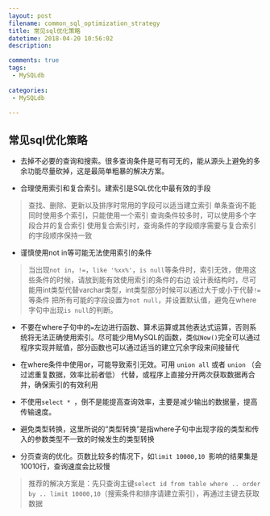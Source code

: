 ```yaml
---
layout: post
filename: common_sql_optimization_strategy
title: 常见sql优化策略
datetime: 2018-04-20 10:56:02
description: 

comments: true
tags:
 - MySQLdb
 
categories:
 - MySQLdb
 
---
```


## 常见sql优化策略

 - 去掉不必要的查询和搜索。很多查询条件是可有可无的，能从源头上避免的多余功能尽量砍掉，这是最简单粗暴的解决方案。

 - 合理使用索引和复合索引。建索引是SQL优化中最有效的手段
  > 查找、删除、更新以及排序时常用的字段可以适当建立索引
  > 单条查询不能同时使用多个索引，只能使用一个索引
  > 查询条件较多时，可以使用多个字段合并的复合索引
  > 使用复合索引时，查询条件的字段顺序需要与复合索引的字段顺序保持一致

 - 谨慎使用not in等可能无法使用索引的条件
  > 当出现`not in`，`!=`，`like '%xx%'`，`is null`等条件时，索引无效，使用这些条件的时候，请放到能有效使用索引的条件的右边
  > 设计表结构时，尽可能用int类型代替varchar类型，int类型部分时候可以通过大于或小于代替`!=`等条件
  > 把所有可能的字段设置为`not null`，并设置默认值，避免在where字句中出现`is null`的判断。

 - 不要在where子句中的`=`左边进行函数、算术运算或其他表达式运算，否则系统将无法正确使用索引。尽可能少用MySQL的函数，类似`Now()`完全可以通过程序实现并赋值，部分函数也可以通过适当的建立冗余字段来间接替代

 - 在where条件中使用or，可能导致索引无效。可用 `union all` 或者 `union` （会过滤重复数据，效率比前者低） 代替，或程序上直接分开两次获取数据再合并，确保索引的有效利用

 - 不使用`select * `，倒不是能提高查询效率，主要是减少输出的数据量，提高传输速度。

 - 避免类型转换，这里所说的“类型转换”是指where子句中出现字段的类型和传入的参数类型不一致的时候发生的类型转换

 - 分页查询的优化。页数比较多的情况下，如`limit 10000,10 `影响的结果集是10010行，查询速度会比较慢
  > 推荐的解决方案是：先只查询主键`select id from table where .. order by .. limit 10000,10`（搜索条件和排序请建立索引），再通过主键去获取数据























